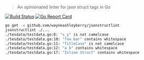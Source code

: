 > An opinionated linter for json struct tags in Go

[![Build Status](https://travis-ci.org/wayneashleyberry/jsonstructlint.svg?branch=master)](https://travis-ci.org/wayneashleyberry/jsonstructlint)
[![Go Report Card](https://goreportcard.com/badge/github.com/wayneashleyberry/jsonstructlint)](https://goreportcard.com/report/github.com/wayneashleyberry/jsonstructlint)

```sh
go get -u github.com/wayneashleyberry/jsonstructlint
jsonstructlint ./...
./tesdata/testdata.go:8: "x_y" is not camelcase
./tesdata/testdata.go:10: "foo bar" contains whitespace
./tesdata/testdata.go:11: "TitleCase" is not camelcase
./tesdata/testdata.go:12: "a b" contains whitespace
./tesdata/testdata.go:17: "Inline Struct" contains whitespace
```
